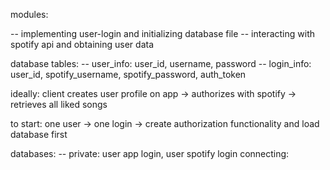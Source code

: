 modules:

-- implementing user-login and initializing database file
-- interacting with spotify api and obtaining user data

database tables:
-- user_info: user_id, username, password
-- login_info: user_id, spotify_username, spotify_password, auth_token

ideally:
client creates user profile on app -> authorizes with spotify -> retrieves all liked songs

to start:
one user -> one login -> create authorization functionality and load database first

databases:
-- private: user app login, user spotify login
connecting: 